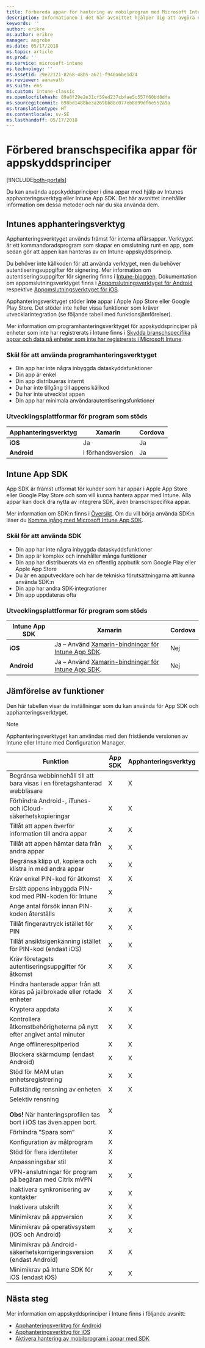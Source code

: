 ```yaml
---
title: Förbereda appar för hantering av mobilprogram med Microsoft Intune
description: Informationen i det här avsnittet hjälper dig att avgöra när du ska använda apphanteringsverktyget och App SDK för att förbereda dina verksamhetsspecifika appar för användning av hanteringsprinciper för mobilappar.
keywords: ''
author: erikre
ms.author: erikre
manager: angrobe
ms.date: 05/17/2018
ms.topic: article
ms.prod: ''
ms.service: microsoft-intune
ms.technology: ''
ms.assetid: 29e22121-8268-48b5-a671-f940a6be1d24
ms.reviewer: aanavath
ms.suite: ems
ms.custom: intune-classic
ms.openlocfilehash: 89a8f29e2e31cf59ed237cbfae5c557f60bd8dfa
ms.sourcegitcommit: 698bd1488be3a269bb88c077eb8d99df6e552a9a
ms.translationtype: HT
ms.contentlocale: sv-SE
ms.lasthandoff: 05/17/2018
---
```

# <a name="prepare-line-of-business-apps-for-app-protection-policies"></a>Förbered branschspecifika appar för appskyddsprinciper

[!INCLUDE[both-portals](./includes/note-for-both-portals.md)]

Du kan använda appskyddsprinciper i dina appar med hjälp av Intunes apphanteringsverktyg eller Intune App SDK. Det här avsnittet innehåller information om dessa metoder och när du ska använda dem.

## <a name="intune-app-wrapping-tool"></a>Intunes apphanteringsverktyg
Apphanteringsverktyget används främst för interna affärsappar. Verktyget är ett kommandoradsprogram som skapar en omslutning runt en app, som sedan gör att appen kan hanteras av en Intune-appskyddsprincip.

Du behöver inte källkoden för att använda verktyget, men du behöver autentiseringsuppgifter för signering. Mer information om autentiseringsuppgifter för signering finns i [Intune-bloggen](https://blogs.technet.microsoft.com/enterprisemobility/2015/02/25/how-to-obtain-the-prerequisites-for-the-intune-app-wrapping-tool-for-ios/). Dokumentation om appomslutningsverktyget finns i [Appomslutningsverktyget för Android](app-wrapper-prepare-android.md) respektive [Appomslutningsverktyget för iOS](app-wrapper-prepare-ios.md).

Apphanteringsverktyget stöder **inte** appar i Apple App Store eller Google Play Store. Det stöder inte heller vissa funktioner som kräver utvecklarintegration (se följande tabell med funktionsjämförelser).

Mer information om programhanteringsverktyget för appskyddsprinciper på enheter som inte har registrerats i Intune finns i [Skydda branschspecifika appar och data på enheter som inte har registrerats i Microsoft Intune](/intune-classic/deploy-use/protect-line-of-business-apps-and-data-on-devices-not-enrolled-in-microsoft-intune).

### <a name="reasons-to-use-the-app-wrapping-tool"></a>Skäl för att använda programhanteringsverktyget
* Din app har inte några inbyggda dataskyddsfunktioner
* Din app är enkel
* Din app distribueras internt
* Du har inte tillgång till appens källkod
* Du har inte utvecklat appen
* Din app har minimala användarautentiseringsfunktioner

### <a name="supported-app-development-platforms"></a>Utvecklingsplattformar för program som stöds

|**Apphanteringsverktyg** | **Xamarin** |**Cordova** |
|------|----|----|
|**iOS** |Ja|Ja|
|**Android**| I förhandsversion |Ja|

## <a name="intune-app-sdk"></a>Intune App SDK
App SDK är främst utformat för kunder som har appar i Apple App Store eller Google Play Store och som vill kunna hantera appar med Intune. Alla appar kan dock dra nytta av integrera SDK, även branschspecifika appar.

Mer information om SDK:n finns i [Översikt](app-sdk.md). Om du vill börja använda SDK:n läser du [Komma igång med Microsoft Intune App SDK](app-sdk-get-started.md).

### <a name="reasons-to-use-the-sdk"></a>Skäl för att använda SDK
* Din app har inte några inbyggda dataskyddsfunktioner
* Din app är komplex och innehåller många funktioner
* Din app har distribuerats via en offentlig appbutik som Google Play eller Apple App Store
* Du är en apputvecklare och har de tekniska förutsättningarna att kunna använda SDK:n
* Din app har andra SDK-integrationer
* Din app uppdateras ofta

### <a name="supported-app-development-platforms"></a>Utvecklingsplattformar för program som stöds

|**Intune App SDK** |**Xamarin** |**Cordova**
|------|----|----|
|**iOS**|Ja – Använd [Xamarin-bindningar för Intune App SDK](app-sdk-xamarin.md).|Nej|
|**Android**| Ja – Använd [Xamarin-bindningar för Intune App SDK](app-sdk-xamarin.md).|Nej|

## <a name="feature-comparison"></a>Jämförelse av funktioner
Den här tabellen visar de inställningar som du kan använda för App SDK och apphanteringsverktyget.

> [!NOTE]
> Apphanteringsverktyget kan användas med den fristående versionen av Intune eller Intune med Configuration Manager.

|Funktion|App SDK|Apphanteringsverktyg|
|-----------|---------------------|-----------|
|Begränsa webbinnehåll till att bara visas i en företagshanterad webbläsare|X|X|
|Förhindra Android-, iTunes- och iCloud-säkerhetskopieringar|X|X|
|Tillåt att appen överför information till andra appar|X|X|
|Tillåt att appen hämtar data från andra appar|X|X|
|Begränsa klipp ut, kopiera och klistra in med andra appar|X|X|
|Kräv enkel PIN-kod för åtkomst|X|X|
|Ersätt appens inbyggda PIN-kod med PIN-koden för Intune|X||
|Ange antal försök innan PIN-koden återställs|X|X|
|Tillåt fingeravtryck istället för PIN|X|X|
|Tillåt ansiktsigenkänning istället för PIN-kod (endast iOS)|X|X|
|Kräv företagets autentiseringsuppgifter för åtkomst|X|X|
|Hindra hanterade appar från att köras på jailbrokade eller rotade enheter|X|X|
|Kryptera appdata|X|X|
|Kontrollera åtkomstbehörigheterna på nytt efter angivet antal minuter|X|X|
|Ange offlinerespitperiod|X|X|
|Blockera skärmdump (endast Android)|X|X|
|Stöd för MAM utan enhetsregistrering|X|X|
|Fullständig rensning av enheten|X|X|
|Selektiv rensning <br></br>**Obs!** När hanteringsprofilen tas bort i iOS tas även appen bort.|X||
|Förhindra ”Spara som”|X||
|Konfiguration av målprogram|X||
|Stöd för flera identiteter|X||
|Anpassningsbar stil |X|||
|VPN-anslutningar för program på begäran med Citrix mVPN|X|X| 
|Inaktivera synkronisering av kontakter|X|X|
|Inaktivera utskrift|X|X|
|Minimikrav på appversion|X|X|
|Minimikrav på operativsystem (iOS och Android)|X|X|
|Minimikrav på Android-säkerhetskorrigeringsversion (endast Android)|X|X|
|Minimikrav på Intune SDK för iOS (endast iOS)|X|X|

## <a name="next-steps"></a>Nästa steg

Mer information om appskyddsprinciper i Intune finns i följande avsnitt:

  - [Apphanteringsverktyg för Android](app-wrapper-prepare-android.md)</br>
  - [Apphanteringsverktyg för iOS](app-wrapper-prepare-ios.md)</br>
  - [Aktivera hantering av mobilprogram i appar med SDK](/intune-classic/deploy-use/use-the-sdk-to-enable-apps-for-mobile-application-management)
